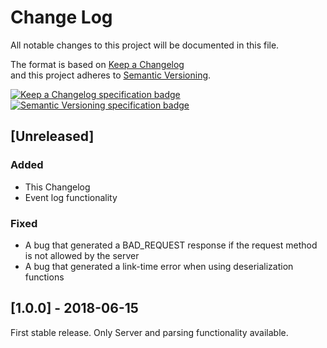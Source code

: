 # Change Log  
All notable changes to this project will be documented in this file.  

The format is based on [Keep a Changelog](http://keepachangelog.com/)  
and this project adheres to [Semantic Versioning](http://semver.org/).  

[![Keep a Changelog specification badge](https://img.shields.io/badge/Keep%20a%20Changelog%20Specification-1.0.0-orange.svg)](http://keepachangelog.com)
[![Semantic Versioning specification badge](https://img.shields.io/badge/Semantic%20Versioning%20Specification-2.0.0-orange.svg)](http://semver.org)

## [Unreleased] ##
### Added ###

- This Changelog
- Event log functionality

### Fixed ###

- A bug that generated a BAD_REQUEST response if the request method is not allowed by the server
- A bug that generated a link-time error when using deserialization functions

## [1.0.0] - 2018-06-15 ##

First stable release.
Only Server and parsing functionality available.
